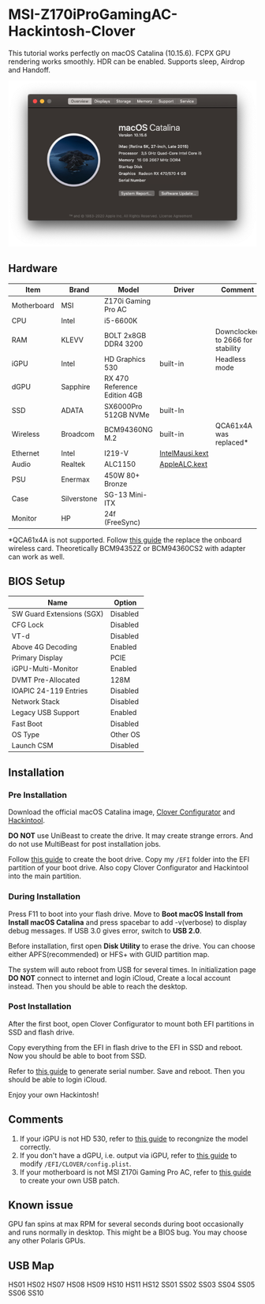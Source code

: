 # MSI-Z170iProGamingAC-Hackintosh-Clover
This tutorial works perfectly on macOS Catalina (10.15.6). FCPX GPU rendering works smoothly. HDR can be enabled. Supports sleep, Airdrop and Handoff. 

![image](ScreenShot.png)


## Hardware
| Item | Brand | Model | Driver | Comment |
|-----|-----|-----|-----|-----|
| Motherboard | MSI | Z170i Gaming Pro AC | | |
| CPU | Intel | i5-6600K | | |
| RAM | KLEVV | BOLT 2x8GB DDR4 3200 | | Downclocked to 2666 for stability |
| iGPU | Intel | HD Graphics 530 | built-in | Headless mode |
| dGPU | Sapphire | RX 470 Reference Edition 4GB | | |
| SSD | ADATA | SX6000Pro 512GB NVMe | built-In | |
| Wireless | Broadcom | BCM94360NG M.2 | built-in | QCA61x4A was replaced* |
| Ethernet | Intel | I219-V | [IntelMausi.kext](https://github.com/acidanthera/IntelMausi) | |
| Audio | Realtek | ALC1150 | [AppleALC.kext](https://github.com/acidanthera/AppleALC) | |
| PSU | Enermax | 450W 80+ Bronze | | |
| Case | Silverstone | SG-13 Mini-ITX | | |
| Monitor | HP | 24f (FreeSync) | | |

*QCA61x4A is not supported. Follow [this guide](https://www.tonymacx86.com/threads/bcm94352z-installed-on-asus-z170i-pro-gaming-wifi-and-bt.191274) the replace the onboard wireless card. Theoretically BCM94352Z or BCM94360CS2 with adapter can work as well.
## BIOS Setup
| Name | Option |
| --- | --- |
| SW Guard Extensions (SGX) | Disabled |
| CFG Lock | Disabled |
| VT-d | Disabled |
| Above 4G Decoding | Enabled |
| Primary Display | PCIE |
| iGPU-Multi-Monitor | Enabled |
| DVMT Pre-Allocated | 128M |
| IOAPIC 24-119 Entries | Disabled |
| Network Stack | Disabled |
| Legacy USB Support| Enabled |
| Fast Boot | Disabled |
| OS Type | Other OS |
| Launch CSM | Disabled |

## Installation
### Pre Installation
Download the official macOS Catalina image, [Clover Configurator](https://mackie100projects.altervista.org/download-clover-configurator/) and [Hackintool](https://github.com/headkaze/Hackintool).

**DO NOT** use UniBeast to create the drive. It may create strange errors. And do not use MultiBeast for post installation jobs.

Follow [this guide](https://hackintosher.com/guides/how-to-make-a-macos-10-15-catalina-flash-drive-installer/) to create the boot drive. Copy my `/EFI` folder into the EFI partition of your boot drive. Also copy Clover Configurator and Hackintool into the main partition.

### During Installation 
Press F11 to boot into your flash drive. Move to **Boot macOS Install from Install macOS Catalina** and press spacebar to add -v(verbose) to display debug messages. If USB 3.0 gives error, switch to **USB 2.0**.

Before installation, first open **Disk Utility** to erase the drive. You can choose either APFS(recommended) or HFS+ with GUID partition map.

The system will auto reboot from USB for several times. In initialization page **DO NOT** connect to internet and login iCloud, Create a local account instead. Then you should be able to reach the desktop.

### Post Installation
After the first boot, open Clover Configurator to mount both EFI partitions in SSD and flash drive.

Copy everything from the EFI in flash drive to the EFI in SSD and reboot. Now you should be able to boot from SSD.

Refer to [this guide](https://hackintosher.com/forums/thread/generate-your-own-hackintosh-serial-number-board-serial-number-uuid-mlb-rom-in-clover.306) to generate serial number. Save and reboot. Then you should be able to login iCloud.

Enjoy your own Hackintosh!

## Comments
1. If your iGPU is not HD 530, refer to [this guide](https://www.tonymacx86.com/threads/an-idiots-guide-to-lilu-and-its-plug-ins.260063/#Headless) to recongnize the model correctly.
2. If you don't have a dGPU, i.e. output via iGPU, refer to [this guide](https://hackintosh.gitbook.io/-r-hackintosh-vanilla-desktop-guide/config.plist-per-hardware/skylake#properties) to modify `/EFI/CLOVER/config.plist`.
3. If your motherboard is not MSI Z170i Gaming Pro AC, refer to [this guide](https://www.tonymacx86.com/threads/the-new-beginners-guide-to-usb-port-configuration.286553) to create your own USB patch.

## Known issue
GPU fan spins at max RPM for several seconds during boot occasionally and runs normally in desktop. This might be a BIOS bug. You may choose any other Polaris GPUs.

## USB Map 
HS01 HS02 HS07 HS08 HS09 HS10 HS11 HS12 SS01 SS02 SS03 SS04 SS05 SS06 SS10
